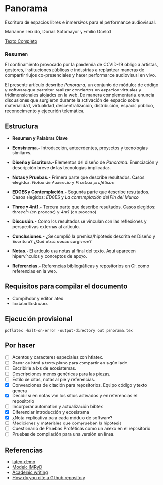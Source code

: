 # Panorama

Escritura de espacios libres e inmersivos para el performance audiovisual.

Marianne Teixido, Dorian Sotomayor y Emilio Ocelotl 

[Texto Completo](https://github.com/piranhalab/panoramaArticulo/blob/main/panorama.pdf)

### Resumen

El confinamiento provocado por la pandemia de COVID-19 obligó a artistas, gestores, instituciones públicas e industrias a replantear maneras de compartir flujos co-presenciales y hacer performance audiovisual en vivo.

El presente artículo describe *Panorama*, un conjunto de módulos de código y software que permiten realizar conciertos en espacios virtuales y tridimensionales alojados en la web. De manera complementaria, enuncia discusiones que surgieron durante la activación del espacio sobre materialidad, virtualidad, descentralización, distribución, espacio público, reconocimiento y ejecución telemática.                            

## Estructura

- **Resumen y Palabras Clave**

- **Ecosistema.-** Introducción, antecedentes, proyectos y tecnologías similares.

- **Diseño y Escritura.-** Elementos del diseño de *Panorama*. Enunciación y descripción breve de las tecnologías implicadas.

- **Notas y Pruebas.-** Primera parte que describe resultados. Casos elegidos: *Notas de Ausencia* y *Pruebas proféticas*

- **EDGES y Contemplación.-** Segunda parte que describe resultados. Casos elegidos: *EDGES* y *La contemplación del Fin del Mundo*

- **Three y 4nt1.-** Tercera parte que describe resultados. Casos elegidos: *threecln* (en proceso) y *4nt1* (en proceso) 

- **Discusión.-** Como los resultados se vinculan con las reflexiones y perspectivas externas al artículo. 

- **Conclusiones.-** ¿Se cumplió la premisa/hipótesis descrita en Diseño y Escritura? ¿Qué otras cosas surgieron?

- **Notas.-** El artículo usa notas al final del texto. Aquí aparecen hipervínculos y conceptos de apoyo. 

- **Referencias.-** Referencias bibliográficas y repositorios en Git como referencias en la web. 

## Requisitos para compilar el documento

- Compilador y editor latex
- Instalar Endnotes

## Ejecución provisional

`pdflatex -halt-on-error -output-directory out panorama.tex`

## Por hacer

- [ ] Acentos y caracteres especiales con htlatex. 
- [ ] Pasar de html a texto plano para compartir en algún lado.
- [ ] Escribirle a lxs de ecosistemas.
- [ ] Descripciones menos genéricas para las piezas. 
- [ ] Estilo de citas, notas al pie y referencias.
- [x] Convenciones de citación para repositorios. Equipo código y texto general 
- [x] Decidir si en notas van los sitios activados y en referencias el repositorio 
- [ ] Incorporar automation y actualización bibtex
- [x] Diferenciar introducción y ecosistema 
- [x] ¿Nota explicativa para cada módulo de software? 
- [ ] Mediciones y materiales que comprueben la hipótesis 
- [ ] Cuestionario de Pruebas Proféticas como un anexo en el repositorio 
- [ ] Pruebas de compilación para una versión en línea. 

## Referencias

- [latex-demo](https://github.com/rexmalebka/latex-demo) 
- [Modelo IMRyD](https://www.lluiscodina.com/modelo-imryd) 
- [Academic writing](https://www.unaminternacional.unam.mx/academic-writing)
- [How do you cite a Github repository](https://academia.stackexchange.com/questions/14010/how-do-you-cite-a-github-repository) 